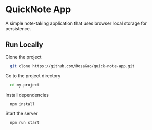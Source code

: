 # QuickNote App

A simple note-taking application that uses browser local storage for persistence.


## Run Locally

Clone the project

```bash
  git clone https://github.com/RosaGao/quick-note-app.git
```

Go to the project directory

```bash
  cd my-project
```

Install dependencies

```bash
  npm install
```

Start the server

```bash
  npm run start
```